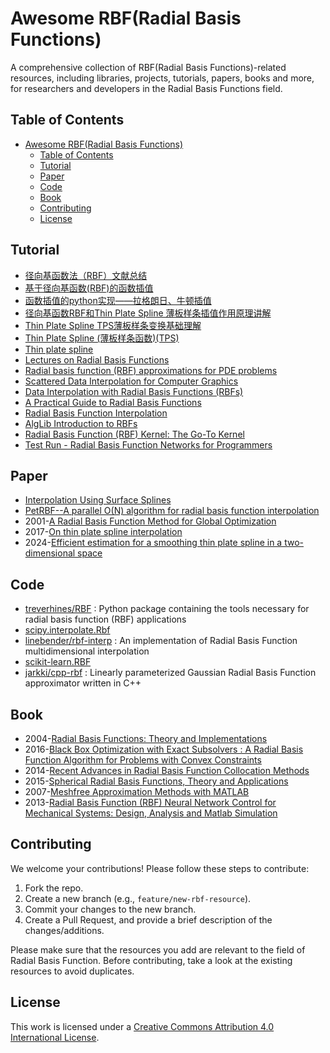 # Awesome RBF(Radial Basis Functions)

A comprehensive collection of  RBF(Radial Basis Functions)-related resources, including libraries, projects, tutorials, papers, books and more, for researchers and developers in the Radial Basis Functions field.



## Table of Contents

- [Awesome RBF(Radial Basis Functions)](#awesome-radial-basis-functions)
  - [Table of Contents](#table-of-contents)
  - [Tutorial](#tutorial)
  - [Paper](#paper)
  - [Code](#code)
  - [Book](#book)
  - [Contributing](#contributing)
  - [License](#license)


## Tutorial

- [径向基函数法（RBF）文献总结](https://www.cnblogs.com/xuruilong100/p/17893376.html)
- [基于径向基函数(RBF)的函数插值](https://zfoox.blog.csdn.net/article/details/105670892)
- [函数插值的python实现——拉格朗日、牛顿插值](https://blog.csdn.net/xfijun/article/details/108082019)
- [径向基函数RBF和Thin Plate Spline 薄板样条插值作用原理讲解](https://blog.csdn.net/ykn37/article/details/132783841)
- [Thin Plate Spline TPS薄板样条变换基础理解](https://blog.csdn.net/c0ldHEart/article/details/121336266)
- [Thin Plate Spline (薄板样条函数)(TPS)](https://www.cnblogs.com/mysunnyday/archive/2011/08/27/2155375.html)
- [Thin plate spline](https://www.wikiwand.com/en/Thin_plate_spline)
- [Lectures on Radial Basis Functions](https://www.math.unipd.it/~demarchi/RBF/LectureNotes.pdf#page=47.74)
- [Radial basis function (RBF) approximations for PDE problems](https://www2.it.uu.se/itwiki.php?page=about_us/divisions/scientific_computing/project/rbf&action=browse)
- [Scattered Data Interpolation for Computer Graphics](http://scribblethink.org/Courses/ScatteredInterpolation/scatteredinterpcoursenotes.pdf)
- [Data Interpolation with Radial Basis Functions (RBFs)](https://shihchinw.github.io/2018/10/data-interpolation-with-radial-basis-functions-rbfs.html)
- [A Practical Guide to Radial Basis Functions](https://num.math.uni-goettingen.de/schaback/teaching/sc.pdf)
- [Radial Basis Function Interpolation](https://core.ac.uk/download/pdf/37320748.pdf)
- [AlgLib Introduction to RBFs](https://www.alglib.net/interpolation/introductiontorbfs.php)
- [Radial Basis Function (RBF) Kernel: The Go-To Kernel](https://towardsdatascience.com/radial-basis-function-rbf-kernel-the-go-to-kernel-acf0d22c798a)
- [Test Run - Radial Basis Function Networks for Programmers](https://learn.microsoft.com/en-us/archive/msdn-magazine/2013/october/test-run-radial-basis-function-networks-for-programmers)

## Paper

- [Interpolation Using Surface Splines](https://sci-hub.se/10.2514/3.44330)
- [PetRBF--A parallel O(N) algorithm for radial basis function interpolation](https://arxiv.org/abs/0909.5413)
- 2001-[A Radial Basis Function Method for Global Optimization](https://link.springer.com/article/10.1023/A:1011255519438)
- 2017-[On thin plate spline interpolation](https://arxiv.org/pdf/1705.05178)
- 2024-[Efficient estimation for a smoothing thin plate spline in a two-dimensional space](https://arxiv.org/pdf/2404.01902)

## Code

- [treverhines/RBF](https://github.com/treverhines/RBF) : Python package containing the tools necessary for radial basis function (RBF) applications
- [scipy.interpolate.Rbf](https://docs.scipy.org/doc/scipy/reference/generated/scipy.interpolate.Rbf.html)
- [linebender/rbf-interp](https://github.com/linebender/rbf-interp) : An implementation of Radial Basis Function multidimensional interpolation
- [scikit-learn.RBF](https://scikit-learn.org/stable/modules/generated/sklearn.gaussian_process.kernels.RBF.html)
- [jarkki/cpp-rbf](https://github.com/jarkki/cpp-rbf) : Linearly parameterized Gaussian Radial Basis Function approximator written in C++

## Book

- 2004-[Radial Basis Functions: Theory and Implementations](https://zh.singlelogin.re/book/764092/ea95c0/radial-basis-functions-theory-and-implementations.html)
- 2016-[Black Box Optimization with Exact Subsolvers : A Radial Basis Function Algorithm for Problems with Convex Constraints](https://dokumen.pub/black-box-optimization-with-exact-subsolvers-a-radial-basis-function-algorithm-for-problems-with-convex-constraints-1nbsped-9783832591465-9783832543297.html)
- 2014-[Recent Advances in Radial Basis Function Collocation Methods](https://zh.singlelogin.re/book/2261516/6e2ea0/recent-advances-in-radial-basis-function-collocation-methods.html)
- 2015-[Spherical Radial Basis Functions, Theory and Applications](https://zh.singlelogin.re/book/2570601/b4e016/spherical-radial-basis-functions-theory-and-applications.html)
- 2007-[Meshfree Approximation Methods with MATLAB](https://zh.singlelogin.re/book/2472384/d21510/meshfree-approximation-methods-with-matlab.html)
- 2013-[Radial Basis Function (RBF) Neural Network Control for Mechanical Systems: Design, Analysis and Matlab Simulation](https://zh.singlelogin.re/book/2115389/4c30b9/radial-basis-function-rbf-neural-network-control-for-mechanical-systems-design-analysis-and-matl.html)


## Contributing

We welcome your contributions! Please follow these steps to contribute:

1. Fork the repo.
2. Create a new branch (e.g., `feature/new-rbf-resource`).
3. Commit your changes to the new branch.
4. Create a Pull Request, and provide a brief description of the changes/additions.

Please make sure that the resources you add are relevant to the field of Radial Basis Function. Before contributing, take a look at the existing resources to avoid duplicates.

## License

This work is licensed under a [Creative Commons Attribution 4.0 International License](https://creativecommons.org/licenses/by/4.0/).
